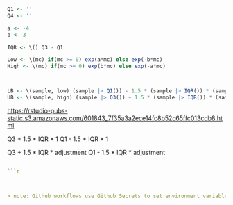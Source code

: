 
```r
Q1 <- ''
Q4 <- ''

a <- -4
b <- 3

IQR <- \() Q3 - Q1

Low <- \(mc) if(mc >= 0) exp(a*mc) else exp(-b*mc)
High <- \(mc) if(mc >= 0) exp(b*mc) else exp(-a*mc)



LB <- \(sample, low) (sample |> Q1()) - 1.5 * (sample |> IQR()) * (sample |> medcouple() |> low())
UB <- \(sample, high) (sample |> Q3()) + 1.5 * (sample |> IQR()) * (sample |> medcouple() |> high())

```
https://rstudio-pubs-static.s3.amazonaws.com/601843_7f35a3a2ece14fc8b52c65ffc013cdb8.html


Q3 + 1.5 * IQR * 1
Q1 - 1.5 * IQR * 1

Q3 + 1.5 * IQR * adjustment
Q1 - 1.5 * IQR * adjustment

```r

```r



> note: Github workflows use Github Secrets to set environment variables 